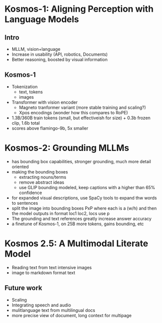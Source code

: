 # Kosmos-1: Aligning Perception with Language Models 

## Intro
 - MLLM, vision+language
 - Increase in usability (API, robotics, Documents) 
 - Better reasoning, boosted by visual information
 
## Kosmos-1
 - Tokenization
    - text, <s></s> tokens
    - images <image></image>
 - Transformer with vision encoder
   - Magneto tranformer variant (more stable training and scaling?)
   - Xpos encodings (wonder how this compares to RoPE)
 - 1.3B/360B train tokens (small, but effectiveish for size) + 0.3b frozen clip, 1.6b total
 - scores above flamingo-9b, 5x smaller

# Kosmos-2: Grounding MLLMs
 - has bounding box capabilities, stronger grounding, much more detail oriented
 - making the bounding boxes
   - extracting nouns/terms
   - remove abstract ideas
   - use GLIP bounding modeled, keep captions with a higher than 65% confidence
 - for expanded visual descriptions, use SpaCy tools to expand thw words to sentences
 - split the image into bounding boxes PxP where each is a (w/h) and then the model outputs in format <box>loc1 loc2</box>, locs use p
 - The grounding and text references greatly increase answer accuracy
 - a finetune of Kosmos-1, on 25B more tokens, gains bounding, etc

# Kosmos 2.5: A Multimodal Literate Model
 - Reading text from text intensive images
 - image to markdown format text

## Future work
 - Scaling
 - Integrating speech and audio
 - mulitlanguage text from multilingual docs
 - more precise view of document, long context for multipage